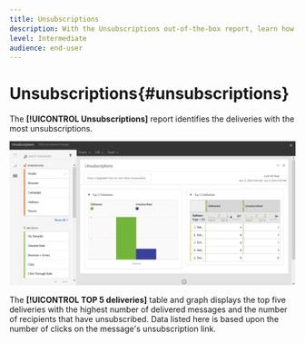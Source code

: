 ```yaml
---
title: Unsubscriptions
description: With the Unsubscriptions out-of-the-box report, learn how many times customers unsubscribed to your deliveries.
level: Intermediate
audience: end-user
---
```

# Unsubscriptions{#unsubscriptions}

The **[!UICONTROL Unsubscriptions]** report identifies the deliveries with the most unsubscriptions.

![](assets/delivery_reports_unsub.png)

The **[!UICONTROL TOP 5 deliveries]** table and graph displays the top five deliveries with the highest number of delivered messages and the number of recipients that have unsubscribed. Data listed here is based upon the number of clicks on the message's unsubscription link.
